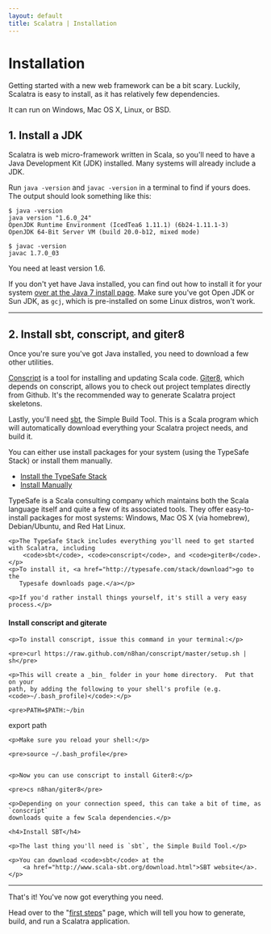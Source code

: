 ```yaml
---
layout: default
title: Scalatra | Installation
---
```


<div class="page-header">
  <h1>Installation</h1>
</div>

Getting started with a new web framework can be a bit scary. Luckily, Scalatra
is easy to install, as it has relatively few dependencies.

It can run on Windows, Mac OS X, Linux, or BSD.

## 1. Install a JDK

Scalatra is web micro-framework written in Scala, so you'll need to have a
Java Development Kit (JDK) installed. Many systems will already include
a JDK.

Run `java -version` and `javac -version` in a terminal to find if yours
does. The output should look something like this:

```
$ java -version
java version "1.6.0_24"
OpenJDK Runtime Environment (IcedTea6 1.11.1) (6b24-1.11.1-3)
OpenJDK 64-Bit Server VM (build 20.0-b12, mixed mode)
```

```
$ javac -version
javac 1.7.0_03
```

You need at least version 1.6.

If you don't yet have Java installed, you can find out how to install
it for your system
<a href="http://docs.oracle.com/javase/7/docs/webnotes/install/index.html">
over at the Java 7 install page</a>. Make sure you've got Open JDK or Sun JDK,
as <code>gcj</code>, which is pre-installed on some Linux distros, won't work.

----

## 2. Install sbt, conscript, and giter8

Once you're sure you've got Java installed, you need to download a few other
utilities.

[Conscript](https://github.com/n8han/conscript) is a tool for installing and
updating Scala code. [Giter8](https://github.com/n8han/giter8/), which depends
on conscript, allows you to check out project templates directly from Github.
It's the recommended way to generate Scalatra project skeletons.

Lastly, you'll need [sbt](http://scala-sbt.org), the Simple Build Tool. This is
a Scala program which will automatically download everything your Scalatra project
needs, and build it.

You can either use install packages for your system (using the TypeSafe Stack) or
install them manually.

<ul class="nav nav-tabs" id="myTab">
  <li class="active"><a href="#stack" data-toggle="tab">Install the TypeSafe Stack</a></li>
  <li><a href="#manual" data-toggle="tab">Install Manually</a></li>
</ul>

<div class="tab-content">
  <div class="tab-pane active" id="stack">
  	<p>TypeSafe is a Scala consulting company which maintains both the Scala language itself
  	and quite a few of its associated tools. They offer easy-to-install packages for
  	most systems: Windows, Mac OS X (via homebrew), Debian/Ubuntu, and Red Hat Linux.</p>

  	<p>The TypeSafe Stack includes everything you'll need to get started with Scalatra, including
  		<code>sbt</code>, <code>conscript</code>, and <code>giter8</code>.</p>
  	<p>To install it, <a href="http://typesafe.com/stack/download">go to the
  	   Typesafe downloads page.</a></p>
  </div>
  <div class="tab-pane" id="manual">

  	<p>If you'd rather install things yourself, it's still a very easy process.</p>

<h4>Install conscript and giterate</h4>

  	<p>To install conscript, issue this command in your terminal:</p>

  	<pre>curl https://raw.github.com/n8han/conscript/master/setup.sh | sh</pre>

  	<p>This will create a _bin_ folder in your home directory.  Put that on your
  	path, by adding the following to your shell's profile (e.g. <code>~/.bash_profile)</code>:</p>

  	<pre>PATH=$PATH:~/bin
export path</pre>

  	<p>Make sure you reload your shell:</p>

  	<pre>source ~/.bash_profile</pre>


  	<p>Now you can use conscript to install Giter8:</p>

  	<pre>cs n8han/giter8</pre>

  	<p>Depending on your connection speed, this can take a bit of time, as `conscript`
  	downloads quite a few Scala dependencies.</p>

  	<h4>Install SBT</h4>

  	<p>The last thing you'll need is `sbt`, the Simple Build Tool.</p>

  	<p>You can download <code>sbt</code> at the
  		<a href="http://www.scala-sbt.org/download.html">SBT website</a>.</p>

  </div>
</div>

----

That's it! You've now got everything you need.

Head over to the "[first steps](first-steps.html)" page, which will tell you how to generate,
build, and run a Scalatra application.
